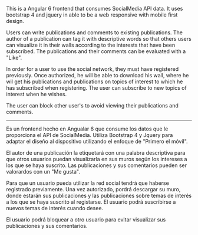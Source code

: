This is a Angular 6 frontend that consumes SocialMedia API data. It uses 
bootstrap 4 and jquery in able to be a web responsive with mobile first design.

Users can write publications and comments to existing publications. The author 
of a publication can tag it with descriptive words so that others users can 
visualize it in their walls according to the interests that have been 
subscribed. The publications and their comments can be evaluated with a "Like".

In order for a user to use the social network, they must have registered 
previously. Once authorized, he will be able to download his wall, where he wil 
get his publications and publications on topics of interest to which he has 
subscribed when registering. The user can subscribe to new topics of interest 
when he wishes.

The user can block other user's to avoid viewing their publications and comments.

-------------------

Es un frontend hecho en Angualar 6 que consume los datos que le proporciona el 
API de SocialMedia. Utiliza Bootstrap 4 y Jquery para adaptar el diseño al 
dispositivo utilizando el enfoque de "Primero el móvil".

El autor de una publicación la etiquetará con una palabra descriptiva para que 
otros usuarios puedan visualizarla en sus muros según los intereses a los que se 
haya suscrito. Las publicaciones y sus comentarios pueden ser valorardos con un 
"Me gusta".

Para que un usuario pueda utilizar la red social tendrá que haberse registrado 
previamente. Una vez autorizado, pordrá descargar su muro, donde estarán sus 
publicaciones y las publicaciones sobre temas de interés a los que se haya 
suscrito al registarse. El usuario podrá suscribirse a nuevos temas de interés 
cuando desee.

El usuario podrá bloquear a otro usuario para evitar visualizar sus 
publicaciones y sus comentarios.

